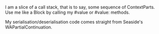 I am a slice of a call stack, that is to say, some sequence of ContextParts. Use me like a Block by calling my #value or #value: methods.

My serialisation/deserialisation code comes straight from Seaside's WAPartialContinuation.